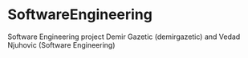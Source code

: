 # SoftwareEngineering
Software Engineering project Demir Gazetic (demirgazetic) and Vedad Njuhovic (Software Engineering)
